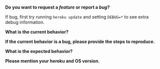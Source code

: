 **Do you want to request a *feature* or report a *bug*?**

If bug, first try running `heroku update` and setting `DEBUG=*` to see extra debug information.

**What is the current behavior?**

**If the current behavior is a bug, please provide the steps to reproduce.**

**What is the expected behavior?**

**Please mention your heroku and OS version.**

